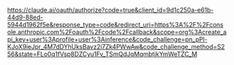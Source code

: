 https://claude.ai/oauth/authorize?code=true&client_id=9d1c250a-e61b-44d9-88ed-5944d1962f5e&response_type=code&redirect_uri=https%3A%2F%2Fconsole.anthropic.com%2Foauth%2Fcode%2Fcallback&scope=org%3Acreate_api_key+user%3Aprofile+user%3Ainference&code_challenge=pn_pPl-KJoX9ieJpr_4M7dDYhUksBavz2i7Zk4PWwAw&code_challenge_method=S256&state=FLo0q1fVsp8DZCyu1Fv_TSmQdJqMqmbtjkYmWeTZC_M
